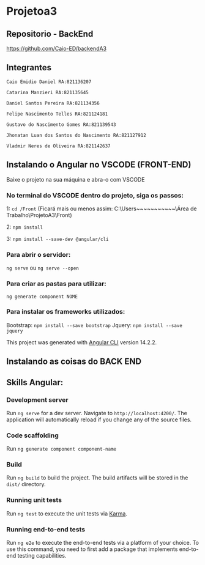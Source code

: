 # Projetoa3
## Repositorio - BackEnd
https://github.com/Caio-ED/backendA3

## Integrantes

```
Caio Emidio Daniel RA:821136207

Catarina Manzieri RA:821135645

Daniel Santos Pereira RA:821134356

Felipe Nascimento Telles RA:821124181

Gustavo do Nascimento Gomes RA:821139543

Jhonatan Luan dos Santos do Nascimento RA:821127912

Vladmir Neres de Oliveira RA:821142637
```

## Instalando o Angular no VSCODE (FRONT-END)

Baixe o projeto na sua máquina e abra-o com VSCODE

### No terminal do VSCODE dentro do projeto, siga os passos:

1: `cd /Front` (Ficará mais ou menos assim: C:\Users\~~~~~~\~~~~~\Área de Trabalho\ProjetoA3\Front)

2: `npm install`

3: `npm install --save-dev @angular/cli`

### Para abrir o servidor: 

`ng serve`
ou
`ng serve --open`

### Para criar as pastas para utilizar:

`ng generate component NOME`

### Para instalar os frameworks utilizados:

Bootstrap: `npm install --save bootstrap`
Jquery: `npm install --save jquery`

This project was generated with [Angular CLI](https://github.com/angular/angular-cli) version 14.2.2.

## Instalando as coisas do BACK END




## Skills Angular:


### Development server

Run `ng serve` for a dev server. Navigate to `http://localhost:4200/`. The application will automatically reload if you change any of the source files.

### Code scaffolding

Run `ng generate component component-name`

### Build

Run `ng build` to build the project. The build artifacts will be stored in the `dist/` directory.

### Running unit tests

Run `ng test` to execute the unit tests via [Karma](https://karma-runner.github.io).

### Running end-to-end tests

Run `ng e2e` to execute the end-to-end tests via a platform of your choice. To use this command, you need to first add a package that implements end-to-end testing capabilities.

